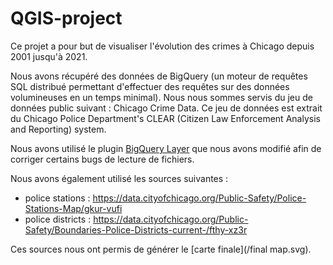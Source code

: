 # QGIS-project

Ce projet a pour but de visualiser l'évolution des crimes à Chicago depuis 2001 jusqu'à 2021.

Nous avons récupéré des données de BigQuery (un moteur de requêtes SQL distribué permettant d'effectuer des requêtes sur des données volumineuses en un temps minimal).
Nous nous sommes servis du jeu de données public suivant : Chicago Crime Data. Ce jeu de données est extrait du Chicago Police Department's CLEAR (Citizen Law Enforcement Analysis and Reporting) system.

Nous avons utilisé le plugin [BigQuery Layer](https://plugins.qgis.org/plugins/bigquerylayers/) que nous avons modifié afin de corriger certains bugs de lecture de fichiers.

Nous avons également utilisé les sources suivantes :
- police stations : https://data.cityofchicago.org/Public-Safety/Police-Stations-Map/gkur-vufi
- police districts : https://data.cityofchicago.org/Public-Safety/Boundaries-Police-Districts-current-/fthy-xz3r

Ces sources nous ont permis de générer le [carte finale](/final map.svg).
